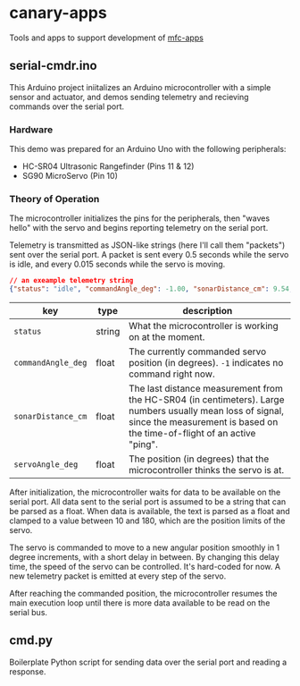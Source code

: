 # canary-apps
Tools and apps to support development of [mfc-apps](https://github.com/Brickworks/mfc-apps)

## serial-cmdr.ino
This Arduino project iniitalizes an Arduino microcontroller with a simple
sensor and actuator, and demos sending telemetry and recieving commands over
the serial port.

### Hardware
This demo was prepared for an Arduino Uno with the following peripherals:
* HC-SR04 Ultrasonic Rangefinder (Pins 11 & 12)
* SG90 MicroServo (Pin 10)

### Theory of Operation
The microcontroller initializes the pins for the peripherals, then
"waves hello" with the servo and begins reporting telemetry on the serial port.

Telemetry is transmitted as JSON-like strings (here I'll call them "packets") 
sent over the serial port. A packet is sent every 0.5 seconds while the
servo is idle, and every 0.015 seconds while the servo is moving.
```json
// an exeample telemetry string
{"status": "idle", "commandAngle_deg": -1.00, "sonarDistance_cm": 9.54, "servoAngle_deg": 45.00}
```
|key|type|description|
|---|---|---|
|`status`|string|What the microcontroller is working on at the moment.|
|`commandAngle_deg`|float|The currently commanded servo position (in degrees). `-1` indicates no command right now.|
|`sonarDistance_cm`|float|The last distance measurement from the HC-SR04 (in centimeters). Large numbers usually mean loss of signal, since the measurement is based on the time-of-flight of an active "ping".|
|`servoAngle_deg`|float|The position (in degrees) that the microcontroller thinks the servo is at.|

After initialization, the microcontroller waits for data to be available on
the serial port. All data sent to the serial port is assumed to be a string
that can be parsed as a float. When data is available, the text is parsed as
a float and clamped to a value between 10 and 180, which are the position 
limits of the servo.

The servo is commanded to move to a new angular position smoothly in 1 degree
increments, with a short delay in between. By changing this delay time, the
speed of the servo can be controlled. It's hard-coded for now. A new telemetry
packet is emitted at every step of the servo.

After reaching the commanded position, the microcontroller resumes the main
execution loop until there is more data available to be read on the serial bus.

## cmd.py
Boilerplate Python script for sending data over the serial port and reading
a response.
